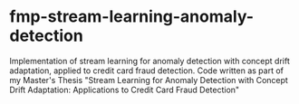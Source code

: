 # fmp-stream-learning-anomaly-detection
Implementation of stream learning for anomaly detection with concept drift adaptation, applied to credit card fraud detection. Code written as part of my Master's Thesis "Stream Learning for Anomaly Detection with Concept Drift Adaptation: Applications to Credit Card Fraud Detection"
